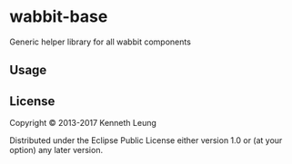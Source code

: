 # wabbit-base
Generic helper library for all wabbit components

## Usage


## License

Copyright © 2013-2017 Kenneth Leung

Distributed under the Eclipse Public License either version 1.0 or (at
your option) any later version.

